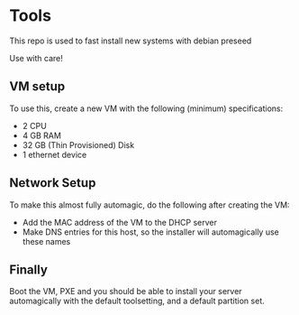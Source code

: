 # Tools
This repo is used to fast install new systems with debian preseed

Use with care!

## VM setup
To use this, create a new VM with the following (minimum) specifications:
* 2 CPU
* 4 GB RAM
* 32 GB (Thin Provisioned) Disk
* 1 ethernet device
## Network Setup
To make this almost fully automagic, do the following after creating the VM:
* Add the MAC address of the VM to the DHCP server
* Make DNS entries for this host, so the installer will automagically use these names
## Finally
Boot the VM, PXE and you should be able to install your server automagically with the default toolsetting, and a default partition set.


